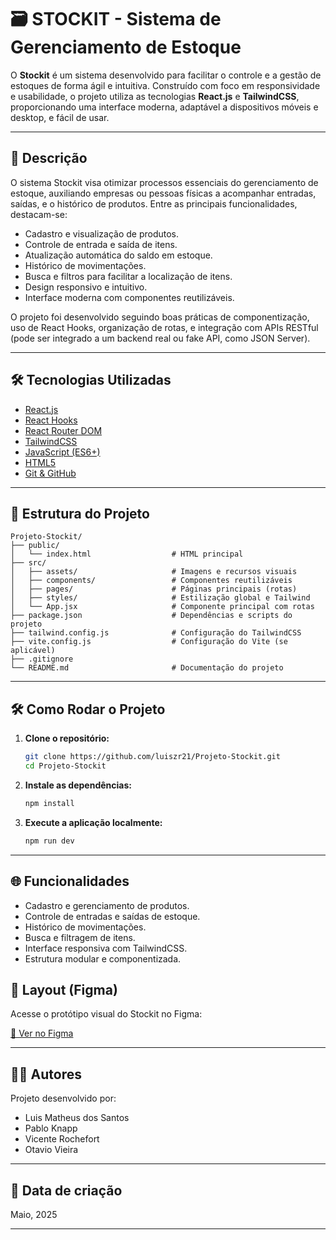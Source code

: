 # 🗃️ STOCKIT - Sistema de Gerenciamento de Estoque

O **Stockit** é um sistema desenvolvido para facilitar o controle e a gestão de estoques de forma ágil e intuitiva. Construído com foco em responsividade e usabilidade, o projeto utiliza as tecnologias **React.js** e **TailwindCSS**, proporcionando uma interface moderna, adaptável a dispositivos móveis e desktop, e fácil de usar.

---

## 📌 Descrição

O sistema Stockit visa otimizar processos essenciais do gerenciamento de estoque, auxiliando empresas ou pessoas físicas a acompanhar entradas, saídas, e o histórico de produtos. Entre as principais funcionalidades, destacam-se:

- Cadastro e visualização de produtos.
- Controle de entrada e saída de itens.
- Atualização automática do saldo em estoque.
- Histórico de movimentações.
- Busca e filtros para facilitar a localização de itens.
- Design responsivo e intuitivo.
- Interface moderna com componentes reutilizáveis.

O projeto foi desenvolvido seguindo boas práticas de componentização, uso de React Hooks, organização de rotas, e integração com APIs RESTful (pode ser integrado a um backend real ou fake API, como JSON Server).

---

## 🛠️ Tecnologias Utilizadas

- [React.js](https://react.dev/)
- [React Hooks](https://react.dev/reference/react)
- [React Router DOM](https://reactrouter.com/)
- [TailwindCSS](https://tailwindcss.com/)
- [JavaScript (ES6+)](https://developer.mozilla.org/pt-BR/docs/Web/JavaScript)
- [HTML5](https://developer.mozilla.org/pt-BR/docs/Web/HTML)
- [Git & GitHub](https://github.com/)

---

## 📁 Estrutura do Projeto

```
Projeto-Stockit/
├── public/
│   └── index.html                  # HTML principal
├── src/
│   ├── assets/                     # Imagens e recursos visuais
│   ├── components/                 # Componentes reutilizáveis
│   ├── pages/                      # Páginas principais (rotas)
│   ├── styles/                     # Estilização global e Tailwind
│   └── App.jsx                     # Componente principal com rotas
├── package.json                    # Dependências e scripts do projeto
├── tailwind.config.js              # Configuração do TailwindCSS
├── vite.config.js                  # Configuração do Vite (se aplicável)
├── .gitignore
└── README.md                       # Documentação do projeto
```

---

## 🛠️ Como Rodar o Projeto

1. **Clone o repositório:**
   ```bash
   git clone https://github.com/luiszr21/Projeto-Stockit.git
   cd Projeto-Stockit
   ```

2. **Instale as dependências:**
   ```bash
   npm install
   ```

3. **Execute a aplicação localmente:**
   ```bash
   npm run dev
   ```
---

## 🌐 Funcionalidades

- Cadastro e gerenciamento de produtos.
- Controle de entradas e saídas de estoque.
- Histórico de movimentações.
- Busca e filtragem de itens.
- Interface responsiva com TailwindCSS.
- Estrutura modular e componentizada.

## 🎨 Layout (Figma)

Acesse o protótipo visual do Stockit no Figma:

[🔗 Ver no Figma](https://www.figma.com/design/rNksfL5qlJt5uj3wHe6AN2/STOCKIT?node-id=0-1&p=f&t=cQnq90XB49jfABVU-0)


---

## 👨‍💻 Autores

Projeto desenvolvido por:

- Luis Matheus dos Santos
- Pablo Knapp
- Vicente Rochefort
- Otavio Vieira
---

## 📅 Data de criação

Maio, 2025

---
